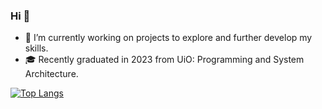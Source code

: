 ### Hi 👋

<!--

- 🔭 I’m currently working on ...
- 🌱 I’m currently learning ...
- 👯 I’m looking to collaborate on ...
- 🤔 I’m looking for help with ...
- 💬 Ask me about ...
- 📫 How to reach me: ...
- 😄 Pronouns: ...
- ⚡ Fun fact: ...
-->

- 🔭 I’m currently working on projects to explore and further develop my skills.
- 🎓 Recently graduated in 2023 from UiO: Programming and System Architecture.

[![Top Langs](https://github-readme-stats.vercel.app/api/top-langs/?username=AlbanXV&layout=compact&theme=dracula)](https://github.com/anuraghazra/github-readme-stats)



<!---
AlbanXV/AlbanXV is a ✨ special ✨ repository because its `README.md` (this file) appears on your GitHub profile.
You can click the Preview link to take a look at your changes.
--->
